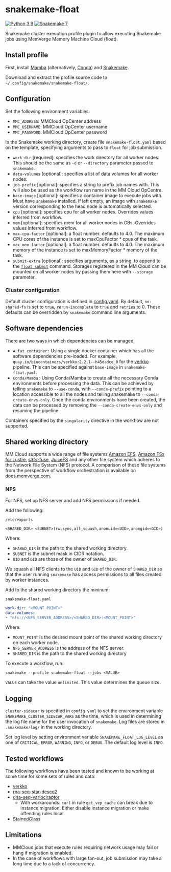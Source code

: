 # snakemake-float

[![Python 3.9](https://img.shields.io/badge/python-3.9-blue.svg)](https://www.python.org/downloads/release/python-390/)
[![Snakemake 7](https://img.shields.io/badge/snakemake-7-blue.svg)](https://github.com/snakemake/snakemake/tree/v7.32.4)

Snakemake cluster execution profile plugin to allow executing Snakemake jobs using MemVerge Memory Machine Cloud (float).

## Install profile

First, install [Mamba](https://mamba.readthedocs.io/en/latest/mamba-installation.html#mamba-install) (alternatively, [Conda](https://conda.io/projects/conda/en/latest/user-guide/install/index.html)) and [Snakemake](https://snakemake.readthedocs.io/en/stable/getting_started/installation.html).

Download and extract the profile source code to `~/.config/snakemake/snakemake-float/`.

## Configuration

Set the following environment variables:
* `MMC_ADDRESS`: MMCloud OpCenter address
* `MMC_USERNAME`: MMCloud OpCenter username
* `MMC_PASSWORD`: MMCloud OpCenter password

In the Snakemake working directory, create file `snakemake-float.yaml` based on the template, specifying arguments to pass to  `float` for job submission.

* `work-dir` [required]: specifies the work directory for all worker nodes. This should be the same as `-d` or `--directory` parameter passed to `snakemake`.
* `data-volumes` [optional]: specifies a list of data volumes for all worker nodes.
* `job-prefix` [optional]: specifies a string to prefix job names with. This will also be used as the workflow run name in the MM Cloud OpCentre.
* `base-image` [optional]: specifies a container image to execute jobs with. Must have `snakemake` installed. If left empty, an image with `snakemake` version corresponding to the head node is automatically selected.
* `cpu` [optional]: specifies cpu for all worker nodes. Overrides values inferred from workflow.
* `mem` [optional]: specifies mem for all worker nodes in GBs. Overrides values inferred from workflow.
* `max-cpu-factor` [optional]: a float number. defaults to 4.0. The maximum CPU cores of the instance is set to maxCpuFactor * cpus of the task.
* `max-mem-factor` [optional]: a float number. defaults to 4.0. The maximum memory of the instance is set to maxMemoryFactor * memory of the task.
* `submit-extra` [optional]: specifies arguments, as a string, to append to the [`float submit`](https://docs.memverge.com/MMCloud/latest/User%20Guide/Reference%20Guides/cli_summary/#float-submit) command. Storages registered in the MM Cloud can be mounted on all worker nodes by passing them here with `--storage` parameter.

### Cluster configuration

Default cluster configuration is defined in [config.yaml](./config.yaml). By default, `no-shared-fs` is set to `true`, `rerun-incomplete` to `true` and `retries` to 0. These defaults can be overridden by `snakemake` command line arguments.

## Software dependencies

There are two ways in which dependencies can be managed,

- `A fat container:` Using a single docker container which has all the software dependencies pre-loaded. For example, `quay.io/biocontainers/verkko:2.2.1--h45dadce_0` for the [verkko](https://github.com/marbl/verkko) pipeline. This can be specified against `base-image` in `snakemake-float.yaml`.
- `Conda/Mamba:` Using Conda/Mamba to create all the necessary Conda environments before processing the data. This can be achieved by telling `snakemake` to `--use-conda`, with `--conda-prefix` pointing to a location accessible to all the nodes and telling snakemake to `--conda-create-envs-only`. Once the conda environments have been created, the data can be processed by removing the `--conda-create-envs-only` and resuming the pipeline.

Containers specified by the `singularity` directive in the workflow are not supported.

## Shared working directory

MM Cloud supports a wide range of file systems [Amazon EFS](https://aws.amazon.com/efs/), [Amazon FSx for Lustre](https://www.google.com/search?client=safari&rls=en&q=FSx+for+lustre&ie=UTF-8&oe=UTF-8), [s3fs-fuse](https://github.com/s3fs-fuse/s3fs-fuse), [JuiceFS](https://github.com/juicedata/juicefs) and any other file system which adheres to the Network File System (NFS) protocol. A comparison of these file systems from the perspective of workflow orchestration is available on [docs.memverge.com](https://docs.memverge.com/MMCloud/latest/User%20Guide/Application%20Solution%20Stacks/introduction/#filesystems-for-workdir).

### NFS

For NFS, set up NFS server and add NFS permissions if needed.

Add the following:

`/etc/exports`

```
<SHARED_DIR> <SUBNET>(rw,sync,all_squash,anonuid=<UID>,anongid=<GID>)
```

Where:
* `SHARED_DIR` is the path to the shared working directory.
* `SUBNET` is the subnet mask in CIDR notation.
* `UID` and `GID` are those of the owner of `SHARED_DIR`.

We squash all NFS clients to the `UID` and `GID` of the owner of `SHARED_DIR` so that the user running `snakemake` has access permissions to all files created by worker instances.

Add to the shared working directory the mininum:

`snakemake-float.yaml`
```yaml
work-dir: "<MOUNT_POINT>"
data-volumes:
- "nfs://<NFS_SERVER_ADDRESS>/<SHARED_DIR>:<MOUNT_POINT>"
```

Where:

* `MOUNT_POINT` is the desired mount point of the shared working directory on each worker node.
* `NFS_SERVER_ADDRESS` is the address of the NFS server.
* `SHARED_DIR` is the path to the shared working directory

To execute a workflow, run:

`snakemake --profile snakemake-float --jobs <VALUE>`

`VALUE` can take the value `unlimited`. This value determines the queue size.

## Logging

`cluster-sidecar` is specified in `config.yaml` to set the environment variable `SNAKEMAKE_CLUSTER_SIDECAR_VARS` as the time, which is used in determining the log file name for the user invocation of `snakemake`. Log files are stored in `.snakemake/log/` in the working directory.

Set log level by setting environment variable `SNAKEMAKE_FLOAT_LOG_LEVEL` as one of `CRITICAL`, `ERROR`, `WARNING`, `INFO`, or `DEBUG`. The default log level is `INFO`.

## Tested workflows

The following workflows have been tested and known to be working at some time for some sets of rules and data:
* [verkko](https://github.com/marbl/verkko)
* [rna-seq-star-deseq2](https://github.com/snakemake-workflows/rna-seq-star-deseq2)
* [dna-seq-varlociraptor](https://github.com/snakemake-workflows/dna-seq-gatk-variant-calling)
    - With workarounds: `curl` in rule `get_vep_cache` can break due to instance migration. Either disable instance migration or make offending rules local.
* [StainedGlass](https://github.com/mrvollger/StainedGlass)

## Limitations

- MMCloud jobs that execute rules requiring network usage may fail or hang if migration is enabled.
- In the case of workflows with large fan-out, job submission may take a long time due to a lack of concurrency.